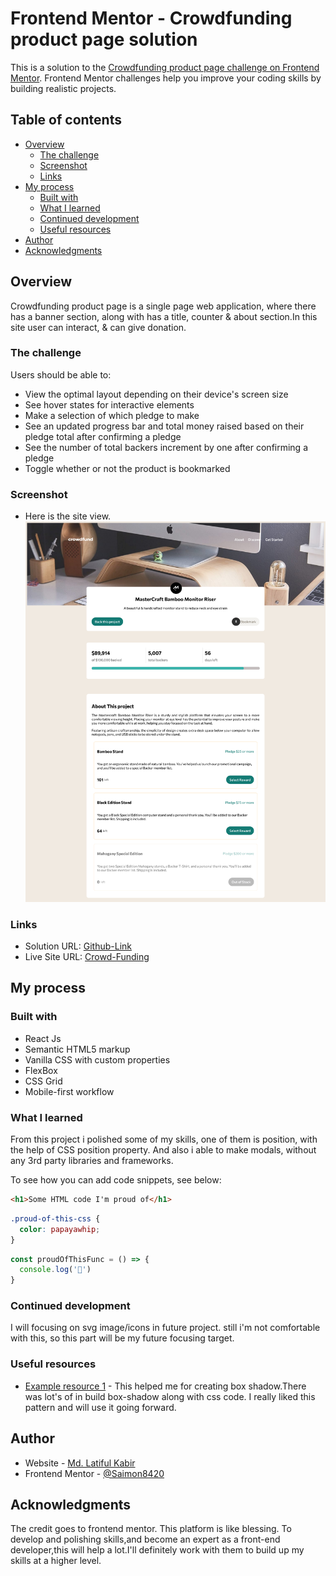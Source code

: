 # Frontend Mentor - Crowdfunding product page solution

This is a solution to the [Crowdfunding product page challenge on Frontend Mentor](https://www.frontendmentor.io/challenges/crowdfunding-product-page-7uvcZe7ZR). Frontend Mentor challenges help you improve your coding skills by building realistic projects.

## Table of contents

- [Overview](#overview)
  - [The challenge](#the-challenge)
  - [Screenshot](#screenshot)
  - [Links](#links)
- [My process](#my-process)
  - [Built with](#built-with)
  - [What I learned](#what-i-learned)
  - [Continued development](#continued-development)
  - [Useful resources](#useful-resources)
- [Author](#author)
- [Acknowledgments](#acknowledgments)

## Overview
Crowdfunding product page is a single page web application, where there has a banner section, along with has a title, counter & about section.In this site user can interact, & can give donation.

### The challenge

Users should be able to:

- View the optimal layout depending on their device's screen size
- See hover states for interactive elements
- Make a selection of which pledge to make
- See an updated progress bar and total money raised based on their pledge total after confirming a pledge
- See the number of total backers increment by one after confirming a pledge
- Toggle whether or not the product is bookmarked

### Screenshot
- Here is the site view.
![](public/websiteView/CrowdFunding_SS.png)

### Links

- Solution URL: [Github-Link](https://github.com/Saimon8420/crowdFunding_FrontEnd)
- Live Site URL: [Crowd-Funding](https://guileless-kashata-7af0c1.netlify.app/)

## My process

### Built with

- React Js
- Semantic HTML5 markup
- Vanilla CSS with custom properties
- FlexBox
- CSS Grid
- Mobile-first workflow

### What I learned

From this project i polished some of my skills, one of them is position, with the help of CSS position property. And also i able to make modals, without any 3rd party libraries and frameworks.

To see how you can add code snippets, see below:

```html
<h1>Some HTML code I'm proud of</h1>
```
```css
.proud-of-this-css {
  color: papayawhip;
}
```
```js
const proudOfThisFunc = () => {
  console.log('🎉')
}
```

### Continued development

I will focusing on svg image/icons in future project. still i'm not comfortable with this, so this part will be my future focusing target.

### Useful resources

- [Example resource 1](https://getcssscan.com/css-box-shadow-examples) - This helped me for creating box shadow.There was lot's of in build box-shadow along with css code. I really liked this pattern and will use it going forward.

## Author

- Website - [Md. Latiful Kabir](https://darling-pithivier-cad7d7.netlify.app/)
- Frontend Mentor - [@Saimon8420](https://www.frontendmentor.io/profile/Saimon8420)

## Acknowledgments

The credit goes to frontend mentor. This platform is like blessing. To develop and polishing skills,and become an expert as a front-end developer,this will help a lot.I'll definitely work with them to build up my skills at a higher level.

